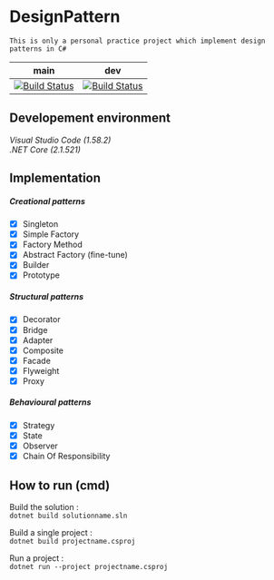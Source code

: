 # DesignPattern
	This is only a personal practice project which implement design patterns in C#

| main     | dev     |
| :-----------:  | :-----------: |
| [![Build Status](https://travis-ci.com/AveryHu/DesignPattern.svg?branch=main)](https://travis-ci.com/AveryHu/DesignPattern)     | [![Build Status](https://travis-ci.com/AveryHu/DesignPattern.svg?branch=dev)](https://travis-ci.com/AveryHu/DesignPattern)     |

## Developement environment

*Visual Studio Code (1.58.2)*  
*.NET Core (2.1.521)*

## Implementation

##### *Creational patterns*
  - [x] Singleton
  - [x] Simple Factory
  - [x] Factory Method
  - [x] Abstract Factory (fine-tune)
  - [x] Builder
  - [x] Prototype

##### *Structural patterns*
  - [x] Decorator
  - [x] Bridge
  - [x] Adapter
  - [x] Composite
  - [x] Facade
  - [x] Flyweight
  - [x] Proxy

##### *Behavioural patterns*
  - [x] Strategy
  - [x] State
  - [x] Observer
  - [x] Chain Of Responsibility

## How to run (cmd)

Build the solution :  
```dotnet build solutionname.sln```  

Build a single project :  
```dotnet build projectname.csproj```  

Run a project :  
```dotnet run --project projectname.csproj```